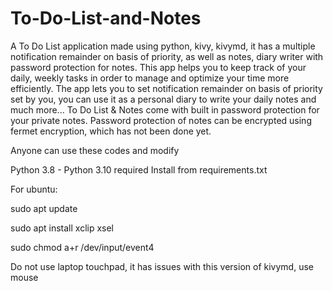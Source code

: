 # To-Do-List-and-Notes
A To Do List application made using python, kivy, kivymd, it has a multiple notification remainder on basis of priority, as well as notes, diary writer with password protection for notes.
This app helps you to keep track of your daily, weekly tasks in order to manage and optimize your time more efficiently. The app lets you to set notification remainder on basis of priority set by you, you can use it as a personal diary to write your daily notes and much more... To Do List & Notes come with built in password protection for your private notes.
Password protection of notes can be encrypted using fermet encryption, which has not been done yet.

Anyone can use these codes and modify


Python 3.8 - Python 3.10 required
Install from requirements.txt

For ubuntu:

sudo apt update

sudo apt install xclip xsel

sudo chmod a+r /dev/input/event4




Do not use laptop touchpad, it has issues with this version of kivymd, use mouse

